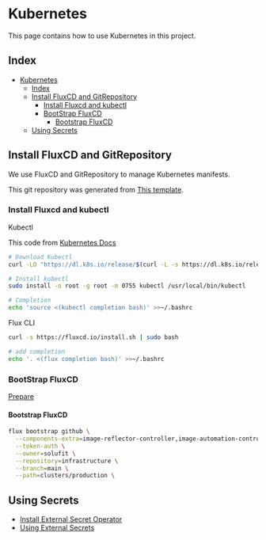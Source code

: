 # Kubernetes

This page contains how to use Kubernetes in this project.


## Index
<!-- @import "[TOC]" {cmd="toc" depthFrom=1 depthTo=6 orderedList=false} -->

<!-- code_chunk_output -->

- [Kubernetes](#kubernetes)
  - [Index](#index)
  - [Install FluxCD and GitRepository](#install-fluxcd-and-gitrepository)
    - [Install Fluxcd and kubectl](#install-fluxcd-and-kubectl)
    - [BootStrap FluxCD](#bootstrap-fluxcd)
      - [Bootstrap FluxCD](#bootstrap-fluxcd-1)
  - [Using Secrets](#using-secrets)

<!-- /code_chunk_output -->



## Install FluxCD and GitRepository

We use FluxCD and GitRepository to manage Kubernetes manifests.

This git repository was generated from [This template](https://github.com/fluxcd/flux2-kustomize-helm-example).

### Install Fluxcd and kubectl

Kubectl

This code from [Kubernetes Docs](https://kubernetes.io/docs/tasks/tools/install-kubectl-linux/)

```bash
# Download Kubectl
curl -LO "https://dl.k8s.io/release/$(curl -L -s https://dl.k8s.io/release/stable.txt)/bin/linux/amd64/kubectl"

# Install kubectl
sudo install -o root -g root -m 0755 kubectl /usr/local/bin/kubectl

# Completion
echo 'source <(kubectl completion bash)' >>~/.bashrc

```

Flux CLI

```bash
curl -s https://fluxcd.io/install.sh | sudo bash

# add completion
echo '. <(flux completion bash)' >>~/.bashrc
```

### BootStrap FluxCD

[Prepare](https://fluxcd.io/flux/installation/bootstrap/github/)

#### Bootstrap FluxCD

```bash
flux bootstrap github \
  --components-extra=image-reflector-controller,image-automation-controller \
  --token-auth \
  --owner=solufit \
  --repository=infrastructure \
  --branch=main \
  --path=clusters/production \

```

## Using Secrets

- [Install External Secret Operator](./secrets-install.md)
- [Using External Secrets](./secrets.md)
